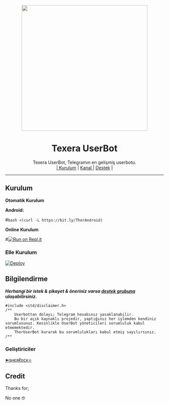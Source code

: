 <div align="center">
  <img src="https://telegra.ph/file/7447d3f91a035ecadfa80.jpg" width="400" height="400">
  <h1>Texera UserBot</h1>
</div>
<p align="center">
    Texera UserBot, Telegramın en gelişmiş userbotu. 
    <br>
        <a href="https://github.com/sherlock-exe/TexeraUserBot/blob/master/README.md#kurulum">| Kurulum</a> |
        <a href="https://t.me/TexeraUserBot">Kanal </a> |
        <a href="https://t.me/TexeraSupport">Destek</a> |
    <br>
</p>

----
## Kurulum
**Otomatik Kurulum**


**Android:** 

#`bash <(curl -L https://bit.ly/ThorAndroid)`

**Online Kurulum**

#[![Run on Repl.it](https://replit.com/badge/github/ThorDev/OnlineAuto)](https://replit.com/@ThorDev/OnlineAuto)

### Elle Kurulum 

[![Deploy](https://www.herokucdn.com/deploy/button.svg)](https://heroku.com/deploy?template=https://github.com/sherlock-exe/TexeraUserBot)

## Bilgilendirme
***Herhangi bir istek & şikayet & öneriniz varsa [destek grubuna](https://t.me/TexeraSupport) ulaşabilirsiniz.***

```
#include <std/disclaimer.h>
/**
    Userbottan dolayı; Telegram hesabınız yasaklanabilir.
    Bu bir açık kaynaklı projedir, yaptığınız her işlemden kendiniz sorumlusunuz. Kesinlikle UserBot yöneticileri sorumluluk kabul etmemektedir.
    ThorUserBot kurarak bu sorumlulukları kabul etmiş sayılırsınız.
/**
```

### Geliştiriciler
  [➽ѕнєяℓοϲκ⟢](https://t.me/sherlock_exe)

## Credit
Thanks for;

No one 🤓

